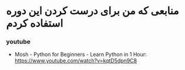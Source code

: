 # منابعی که من برای درست کردن این دوره استفاده کردم
### youtube
- Mosh - Python for Beginners - Learn Python in 1 Hour: https://www.youtube.com/watch?v=kqtD5dpn9C8
